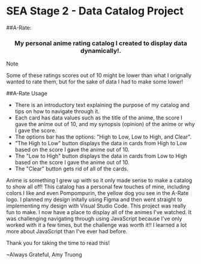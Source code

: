 # SEA Stage 2 - Data Catalog Project

##A-Rate:

<h3 align="center">My personal anime rating catalog I created to display data dynamically!.</h1>

> [!NOTE]
> Some of these ratings scores out of 10 might be lower than what I orignally wanted to rate them, but for the sake of data I had to make some lower!

##A-Rate Usage
- There is an introductory text explaining the purpose of my catalog and tips on how to navigate through it.
- Each card has data values such as the title of the anime, the score I gave the anime out of 10, and my synopsis (opinion) of the anime or why I gave the score.
- The options bar has the options: "High to Low, Low to High, and Clear".
- "The High to Low" button displays the data in cards from High to Low based on the score I gave the anime out of 10.
- The "Low to High" button displays the data in cards from Low to High based on the score I gave the anime out of 10.
- The "Clear" button gets rid of all of the cards.

Anime is something I grew up with so it only made sense to make a catalog to show all off! This catalog has a personal few touches of mine, including colors I like and even Pompompurin, the yellow dog you see in the A-Rate logo. I planned my design initally using Figma and then went straight to implementing my design with Visual Studio Code.
This project was really fun to make. I now have a place to display all of the animes I've watched. It was challenging navigating through using JavaScript because I've only worked with it a few times, but the challenge was worth it!! I learned a lot more about JavaScript than I've ever had before.

Thank you for taking the time to read this!

~Always Grateful,
Amy Truong
